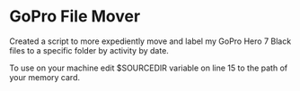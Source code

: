 # GoPro File Mover
Created a script to more expediently move and label my GoPro Hero 7 Black files to a specific folder by activity by date.

To use on your machine edit $SOURCEDIR variable on line 15 to the path of your memory card.

